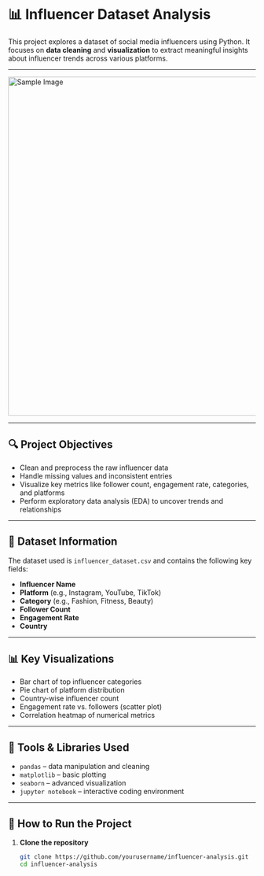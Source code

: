 # 📊 Influencer Dataset Analysis

This project explores a dataset of social media influencers using Python. It focuses on **data cleaning** and **visualization** to extract meaningful insights about influencer trends across various platforms.

---
<img width="689" alt="Sample Image" src="https://github.com/user-attachments/assets/31db4f9f-9dc1-4ff0-a17e-f83d0cc38ac1" />

------------
## 🔍 Project Objectives

- Clean and preprocess the raw influencer data
- Handle missing values and inconsistent entries
- Visualize key metrics like follower count, engagement rate, categories, and platforms
- Perform exploratory data analysis (EDA) to uncover trends and relationships

---

## 📁 Dataset Information

The dataset used is `influencer_dataset.csv` and contains the following key fields:

- **Influencer Name**
- **Platform** (e.g., Instagram, YouTube, TikTok)
- **Category** (e.g., Fashion, Fitness, Beauty)
- **Follower Count**
- **Engagement Rate**
- **Country**

---

## 📊 Key Visualizations

- Bar chart of top influencer categories
- Pie chart of platform distribution
- Country-wise influencer count
- Engagement rate vs. followers (scatter plot)
- Correlation heatmap of numerical metrics

---

## 🧰 Tools & Libraries Used

- `pandas` – data manipulation and cleaning
- `matplotlib` – basic plotting
- `seaborn` – advanced visualization
- `jupyter notebook` – interactive coding environment

---

## 🚀 How to Run the Project

1. **Clone the repository**
   ```bash
   git clone https://github.com/yourusername/influencer-analysis.git
   cd influencer-analysis

